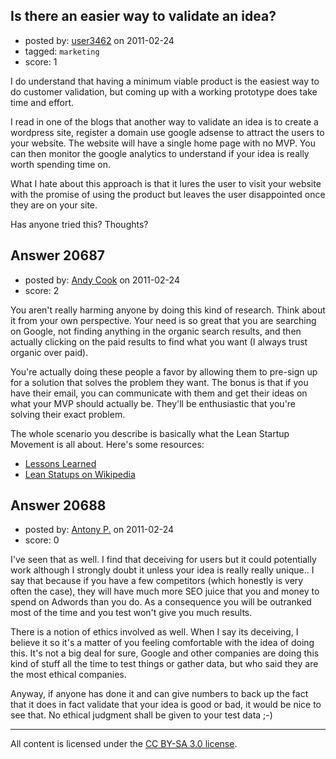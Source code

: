 ## Is there an easier way to validate an idea?

- posted by: [user3462](https://stackexchange.com/users/-1/3462-user3462) on 2011-02-24
- tagged: `marketing`
- score: 1

I do understand that having a minimum viable product is the easiest way to do customer validation, but coming up with a working prototype does take time and effort.

I read in one of the blogs that another way to validate an idea is to create a wordpress site, register a domain use google adsense to attract the users to your website. The website will have a single home page with no MVP. You can then monitor the google analytics to understand if your idea is really worth spending time on.

What I hate about this approach is that it lures the user to visit your website with the promise of using the product but leaves the user disappointed once they are on your site.

Has anyone tried this? Thoughts?


## Answer 20687

- posted by: [Andy Cook](https://stackexchange.com/users/-1/6493-andy-cook) on 2011-02-24
- score: 2

<p>You aren't really harming anyone by doing this kind of research. Think about it from your own perspective. Your need is so great that you are searching on Google, not finding anything in the organic search results, and then actually clicking on the paid results to find what you want (I always trust organic over paid).</p>

<p>You're actually doing these people a favor by allowing them to pre-sign up for a solution that solves the problem they want. The bonus is that if you have their email, you can communicate with them and get their ideas on what your MVP should actually be. They'll be enthusiastic that you're solving their exact problem.</p>

<p>The whole scenario you describe is basically what the Lean Startup Movement is all about. Here's some resources:</p>

<ul>
<li><a href="http://www.startuplessonslearned.com/2008/09/lean-startup.html" rel="nofollow">Lessons Learned</a></li>
<li><a href="http://en.wikipedia.org/wiki/Lean_Startup" rel="nofollow">Lean Statups on Wikipedia</a></li>
</ul>



## Answer 20688

- posted by: [Antony P.](https://stackexchange.com/users/-1/7812-antony-p) on 2011-02-24
- score: 0

I've seen that as well. I find that deceiving for users but it could potentially work although I strongly doubt it unless your idea is really really unique.. I say that because if you have a few competitors (which honestly is very often the case), they will have much more SEO juice that you and money to spend on Adwords than you do. As a consequence you will be outranked most of the time and you test won't give you much results. 

There is a notion of ethics involved as well. When I say its deceiving, I believe it so it's a matter of you feeling comfortable with the idea of doing this. It's not a big deal for sure, Google and other companies are doing this kind of stuff all the time to test things or gather data, but who said they are the most ethical companies. 

Anyway, if anyone has done it and can give numbers to back up the fact that it does in fact validate that your idea is good or bad, it would be nice to see that. No ethical judgment shall be given to your test data ;-)



---

All content is licensed under the [CC BY-SA 3.0 license](https://creativecommons.org/licenses/by-sa/3.0/).
